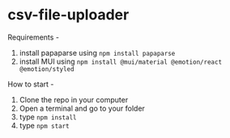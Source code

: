 # csv-file-uploader

Requirements -
1. install papaparse using  `npm install papaparse`
2. install MUI using `npm install @mui/material @emotion/react @emotion/styled`

How to start - 
1. Clone the repo in your computer
2. Open a terminal and go to your folder
3. type `npm install`
5. type `npm start`
